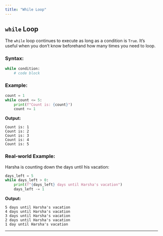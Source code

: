 ```yaml
---
title: "While Loop"
---
```


## `while` Loop

The `while` loop continues to execute as long as a condition is `True`. It’s useful when you don’t know beforehand how many times you need to loop.

### Syntax:
```python
while condition:
    # code block
```

### Example:
```python
count = 1
while count <= 5:
    print(f"Count is: {count}")
    count += 1
```

**Output:**
```
Count is: 1
Count is: 2
Count is: 3
Count is: 4
Count is: 5
```

### Real-world Example:
Harsha is counting down the days until his vacation:
```python
days_left = 5
while days_left > 0:
    print(f"{days_left} days until Harsha's vacation")
    days_left -= 1
```

**Output:**
```
5 days until Harsha's vacation
4 days until Harsha's vacation
3 days until Harsha's vacation
2 days until Harsha's vacation
1 day until Harsha's vacation
```

---
